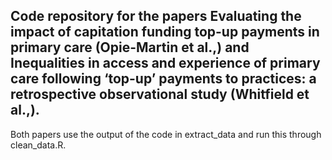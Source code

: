 ## Code repository for the papers Evaluating the impact of capitation funding top-up payments in primary care (Opie-Martin et al.,) and Inequalities in access and experience of primary care following ‘top-up’ payments to practices: a retrospective observational study (Whitfield et al.,).

Both papers use the output of the code in extract_data and run this through clean_data.R.

